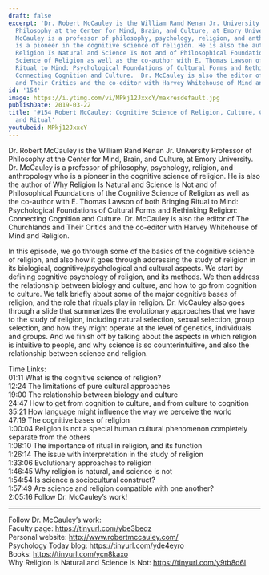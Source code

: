 ```yaml
---
draft: false
excerpt: 'Dr. Robert McCauley is the William Rand Kenan Jr. University Professor of
  Philosophy at the Center for Mind, Brain, and Culture, at Emory University. Dr.
  McCauley is a professor of philosophy, psychology, religion, and anthropology who
  is a pioneer in the cognitive science of religion. He is also the author of Why
  Religion Is Natural and Science Is Not and of Philosophical Foundations of the Cognitive
  Science of Religion as well as the co-author with E. Thomas Lawson of both Bringing
  Ritual to Mind: Psychological Foundations of Cultural Forms and Rethinking Religion:
  Connecting Cognition and Culture.  Dr. McCauley is also the editor of The Churchlands
  and Their Critics and the co-editor with Harvey Whitehouse of Mind and Religion.'
id: '154'
image: https://i.ytimg.com/vi/MPkj12JxxcY/maxresdefault.jpg
publishDate: 2019-03-22
title: '#154 Robert McCauley: Cognitive Science of Religion, Culture, Cognition, Evolution,
  and Ritual'
youtubeid: MPkj12JxxcY
---
```

<div class="timelinks">

Dr. Robert McCauley is the William Rand Kenan Jr. University Professor of Philosophy at the Center for Mind, Brain, and Culture, at Emory University. Dr. McCauley is a professor of philosophy, psychology, religion, and anthropology who is a pioneer in the cognitive science of religion. He is also the author of Why Religion Is Natural and Science Is Not and of Philosophical Foundations of the Cognitive Science of Religion as well as the co-author with E. Thomas Lawson of both Bringing Ritual to Mind: Psychological Foundations of Cultural Forms and Rethinking Religion: Connecting Cognition and Culture.  Dr. McCauley is also the editor of The Churchlands and Their Critics and the co-editor with Harvey Whitehouse of Mind and Religion.

In this episode, we go through some of the basics of the cognitive science of religion, and also how it goes through addressing the study of religion in its biological, cognitive/psychological and cultural aspects. We start by defining cognitive psychology of religion, and its methods. We then address the relationship between biology and culture, and how to go from cognition to culture. We talk briefly about some of the major cognitive bases of religion, and the role that rituals play in religion. Dr. McCauley also goes through a slide that summarizes the evolutionary approaches that we have to the study of religion, including natural selection, sexual selection, group selection, and how they might operate at the level of genetics, individuals and groups. And we finish off by talking about the aspects in which religion is intuitive to people, and why science is so counterintuitive, and also the relationship between science and religion.

Time Links:  
<time>01:11</time> What is the cognitive science of religion?  
<time>12:24</time> The limitations of pure cultural approaches                           
<time>19:00</time> The relationship between biology and culture      
<time>24:47</time> How to get from cognition to culture, and from culture to cognition                 
<time>35:21</time> How language might influence the way we perceive the world              
<time>47:19</time> The cognitive bases of religion                 
<time>1:00:04</time> Religion is not a special human cultural phenomenon completely separate from the others           
<time>1:08:10</time> The importance of ritual in religion, and its function   
<time>1:26:14</time> The issue with interpretation in the study of religion  
<time>1:33:06</time> Evolutionary approaches to religion    
<time>1:46:45</time> Why religion is natural, and science is not     
<time>1:54:54</time> Is science a sociocultural construct?  
<time>1:57:49</time> Are science and religion compatible with one another?    
<time>2:05:16</time> Follow Dr. McCauley’s work!      

---

Follow Dr. McCauley’s work:  
Faculty page: https://tinyurl.com/ybe3beqz  
Personal website: http://www.robertmccauley.com/  
Psychology Today blog: https://tinyurl.com/yde4eyro  
Books: https://tinyurl.com/ycn8kaxo  
Why Religion Is Natural and Science Is Not: https://tinyurl.com/y9tb8d6l
</div>


